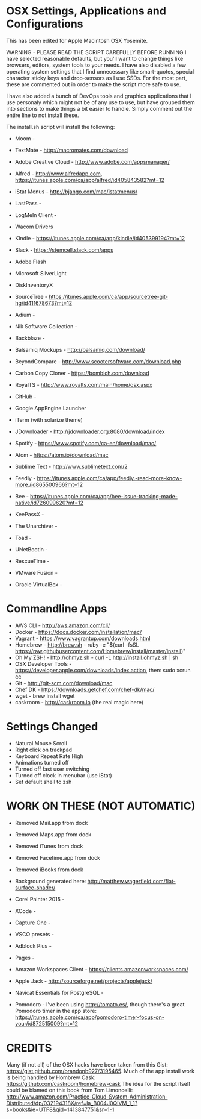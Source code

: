 OSX Settings, Applications and Configurations 
=============================================

This has been edited for Apple Macintosh OSX Yosemite. 

WARNING - PLEASE READ THE SCRIPT CAREFULLY BEFORE RUNNING
I have selected reasonable defaults, but you'll want to 
change things like browsers, editors, system tools to your
needs. 
I have also disabled a few operating system settings that 
I find unnecessary like smart-quotes, special character 
sticky keys and drop-sensors as I use SSDs. 
For the most part, these are commented out in order to 
make the script more safe to use.

I have also added a bunch of DevOps tools and graphics
applications that I use personaly which might not be of
any use to use, but have grouped them into sections to 
make things a bit easier to handle. Simply comment out the
entire line to not install these.


The install.sh script will install the following:

 - Moom - 
 - TextMate - http://macromates.com/download
 - Adobe Creative Cloud - http://www.adobe.com/appsmanager/
 - Alfred - http://www.alfredapp.com, https://itunes.apple.com/ca/app/alfred/id405843582?mt=12
 - iStat Menus - http://bjango.com/mac/istatmenus/
 - LastPass - 
 - LogMeIn Client - 
 - Wacom Drivers
 - Kindle - https://itunes.apple.com/ca/app/kindle/id405399194?mt=12
 
 - Slack - https://stemcell.slack.com/apps
 - Adobe Flash 
 - Microsoft SilverLight
 - DiskInventoryX
 - SourceTree - https://itunes.apple.com/ca/app/sourcetree-git-hg/id411678673?mt=12
 - Adium - 
 - Nik Software Collection - 
 - Backblaze - 
 - Balsamiq Mockups - http://balsamiq.com/download/
 - BeyondCompare - http://www.scootersoftware.com/download.php
 - Carbon Copy Cloner - https://bombich.com/download
 - RoyalTS - http://www.royalts.com/main/home/osx.aspx
 - GitHub - 
 - Google AppEngine Launcher
 - iTerm (with solarize theme)
 - JDownloader - http://jdownloader.org:8080/download/index
 - Spotify - https://www.spotify.com/ca-en/download/mac/
 - Atom - https://atom.io/download/mac
 - Sublime Text - http://www.sublimetext.com/2
 - Feedly - https://itunes.apple.com/ca/app/feedly.-read-more-know-more./id865500966?mt=12
 - Bee - https://itunes.apple.com/ca/app/bee-issue-tracking-made-native/id726099620?mt=12
 - KeePassX - 
 - The Unarchiver - 
 - Toad - 
 - UNetBootin - 
 - RescueTime - 
 - VMware Fusion - 
 - Oracle VirtualBox - 

 
Commandline Apps
================

 - AWS CLI - http://aws.amazon.com/cli/
 - Docker - https://docs.docker.com/installation/mac/
 - Vagrant - https://www.vagrantup.com/downloads.html 
 - Homebrew - http://brew.sh - ruby -e "$(curl -fsSL https://raw.githubusercontent.com/Homebrew/install/master/install)"
 - Oh My ZSH! - http://ohmyz.sh - curl -L http://install.ohmyz.sh | sh
 - OSX Developer Tools - https://developer.apple.com/downloads/index.action, then: sudo xcrun cc
 - Git - http://git-scm.com/download/mac
 - Chef DK - https://downloads.getchef.com/chef-dk/mac/
 - wget - brew install wget
 - caskroom - http://caskroom.io (the real magic here)
 
 
Settings Changed
================
 - Natural Mouse Scroll
 - Right click on trackpad
 - Keyboard Repeat Rate High
 - Animations turned off
 - Turned off fast user switching
 - Turned off clock in menubar (use iStat)
 - Set default shell to zsh

 WORK ON THESE (NOT AUTOMATIC)
 =============================
 - Removed Mail.app from dock
 - Removed Maps.app from dock
 - Removed iTunes from dock
 - Removed Facetime.app from dock
 - Removed iBooks from dock
 - Background generated here: http://matthew.wagerfield.com/flat-surface-shader/


 - Corel Painter 2015 - 
 - XCode - 
 - Capture One - 
 - VSCO presets - 
 - Adblock Plus - 
 - Pages - 
 - Amazon Workspaces Client - https://clients.amazonworkspaces.com/
 - Apple Jack - http://sourceforge.net/projects/applejack/

 - Navicat Essentials for PostgreSQL - 
 - Pomodoro - I've been using http://tomato.es/, though there's a great Pomodoro timer in the app store: https://itunes.apple.com/ca/app/pomodoro-timer-focus-on-your/id872515009?mt=12

CREDITS
=======

Many (if not all) of the OSX hacks have been taken from this Gist: https://gist.github.com/brandonb927/3195465.
Much of the app install work is being handled by Hombrew Cask: https://github.com/caskroom/homebrew-cask
The idea for the script itself could be blamed on this book from Tom Limoncelli: http://www.amazon.com/Practice-Cloud-System-Administration-Distributed/dp/032194318X/ref=la_B004J0QIVM_1_1?s=books&ie=UTF8&qid=1413847751&sr=1-1
